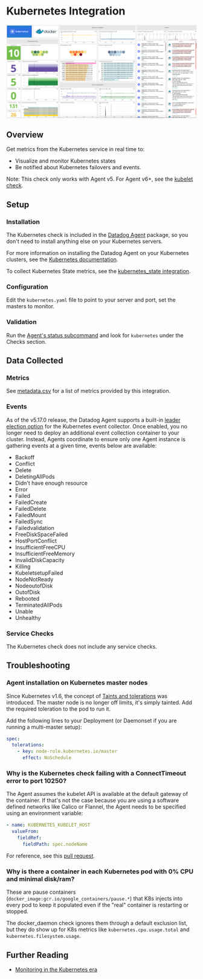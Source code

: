 # Kubernetes Integration

![Kubernetes Dashboard][1]

## Overview

Get metrics from the Kubernetes service in real time to:

- Visualize and monitor Kubernetes states
- Be notified about Kubernetes failovers and events.

Note: This check only works with Agent v5. For Agent v6+, see the [kubelet check][2].

## Setup

### Installation

The Kubernetes check is included in the [Datadog Agent][3] package, so you don't need to install anything else on your Kubernetes servers.

For more information on installing the Datadog Agent on your Kubernetes clusters, see the [Kubernetes documentation][4].

To collect Kubernetes State metrics, see the [kubernetes_state integration][5].

### Configuration

Edit the `kubernetes.yaml` file to point to your server and port, set the masters to monitor.

### Validation

Run the [Agent's status subcommand][6] and look for `kubernetes` under the Checks section.

## Data Collected

### Metrics

See [metadata.csv][7] for a list of metrics provided by this integration.

### Events

As of the v5.17.0 release, the Datadog Agent supports a built-in [leader election option](#gathering-kubernetes-events) for the Kubernetes event collector. Once enabled, you no longer need to deploy an additional event collection container to your cluster. Instead, Agents coordinate to ensure only one Agent instance is gathering events at a given time, events below are available:

- Backoff
- Conflict
- Delete
- DeletingAllPods
- Didn't have enough resource
- Error
- Failed
- FailedCreate
- FailedDelete
- FailedMount
- FailedSync
- Failedvalidation
- FreeDiskSpaceFailed
- HostPortConflict
- InsufficientFreeCPU
- InsufficientFreeMemory
- InvalidDiskCapacity
- Killing
- KubeletsetupFailed
- NodeNotReady
- NodeoutofDisk
- OutofDisk
- Rebooted
- TerminatedAllPods
- Unable
- Unhealthy

### Service Checks

The Kubernetes check does not include any service checks.

## Troubleshooting

### Agent installation on Kubernetes master nodes

Since Kubernetes v1.6, the concept of [Taints and tolerations][8] was introduced. The master node is no longer off limits, it's simply tainted. Add the required toleration to the pod to run it.

Add the following lines to your Deployment (or Daemonset if you are running a multi-master setup):

```yaml
spec:
  tolerations:
    - key: node-role.kubernetes.io/master
      effect: NoSchedule
```

### Why is the Kubernetes check failing with a ConnectTimeout error to port 10250?

The Agent assumes the kubelet API is available at the default gateway of the container. If that's not the case because you are using a software defined networks like Calico or Flannel, the Agent needs to be specified using an environment variable:

```yaml
- name: KUBERNETES_KUBELET_HOST
  valueFrom:
    fieldRef:
      fieldPath: spec.nodeName
```

For reference, see this [pull request][9].

### Why is there a container in each Kubernetes pod with 0% CPU and minimal disk/ram?

These are pause containers (`docker_image:gcr.io/google_containers/pause.*`) that K8s injects into every pod to keep it populated even if the "real" container is restarting or stopped.

The docker_daemon check ignores them through a default exclusion list, but they do show up for K8s metrics like `kubernetes.cpu.usage.total` and `kubernetes.filesystem.usage`.

## Further Reading

- [Monitoring in the Kubernetes era][10]

[1]: https://raw.githubusercontent.com/DataDog/integrations-core/master/kubernetes/images/kubernetes_dashboard.png
[2]: https://docs.datadoghq.com/integrations/kubelet
[3]: https://app.datadoghq.com/account/settings/agent/latest
[4]: https://docs.datadoghq.com/agent/kubernetes/
[5]: https://docs.datadoghq.com/integrations/kubernetes/#kubernetes-state-metrics
[6]: https://docs.datadoghq.com/agent/guide/agent-commands/#agent-status-and-information
[7]: https://github.com/DataDog/integrations-core/blob/master/kubernetes/metadata.csv
[8]: https://blog.kubernetes.io/2017/03/advanced-scheduling-in-kubernetes.html
[9]: https://github.com/DataDog/dd-agent/pull/3051
[10]: https://www.datadoghq.com/blog/monitoring-kubernetes-era
